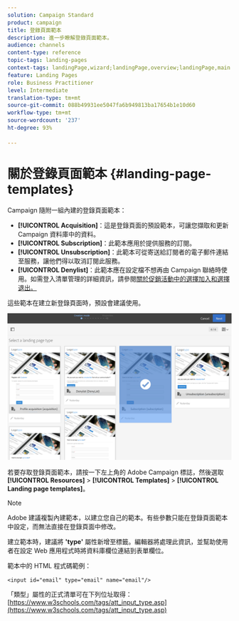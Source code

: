 ```yaml
---
solution: Campaign Standard
product: campaign
title: 登錄頁面範本
description: 進一步瞭解登錄頁面範本。
audience: channels
content-type: reference
topic-tags: landing-pages
context-tags: landingPage,wizard;landingPage,overview;landingPage,main
feature: Landing Pages
role: Business Practitioner
level: Intermediate
translation-type: tm+mt
source-git-commit: 088b49931ee5047fa6b949813ba17654b1e10d60
workflow-type: tm+mt
source-wordcount: '237'
ht-degree: 93%

---
```



# 關於登錄頁面範本 {#landing-page-templates}

Campaign 隨附一組內建的登錄頁面範本：

* **[!UICONTROL Acquisition]**：這是登錄頁面的預設範本，可讓您擷取和更新 Campaign 資料庫中的資料。
* **[!UICONTROL Subscription]**：此範本應用於提供服務的訂閱。
* **[!UICONTROL Unsubscription]**：此範本可從寄送給訂閱者的電子郵件連結至服務，讓他們得以取消訂閱此服務。
* **[!UICONTROL Denylist]**：此範本應在設定檔不想再由 Campaign 聯絡時使用。如需登入清單管理的詳細資訊，請參閱[關於促銷活動中的選擇加入和選擇退出。](../../audiences/using/about-opt-in-and-opt-out-in-campaign.md)

這些範本在建立新登錄頁面時，預設會建議使用。

![](assets/lp_creation_1.png)

若要存取登錄頁面範本，請按一下左上角的 Adobe Campaign 標誌，然後選取 **[!UICONTROL Resources]** > **[!UICONTROL Templates]** > **[!UICONTROL Landing page templates]**。

>[!NOTE]
>
>Adobe 建議複製內建範本，以建立您自己的範本。有些參數只能在登錄頁面範本中設定，而無法直接在登錄頁面中修改。

建立範本時，建議將 **&#39;type&#39;** 屬性新增至標籤。編輯器將處理此資訊，並幫助使用者在設定 Web 應用程式時將資料庫欄位連結到表單欄位。

範本中的 HTML 程式碼範例：

```
<input id="email" type="email" name="email"/>
```

「類型」屬性的正式清單可在下列位址取得：[https://www.w3schools.com/tags/att_input_type.asp](https://www.w3schools.com/tags/att_input_type.asp)

